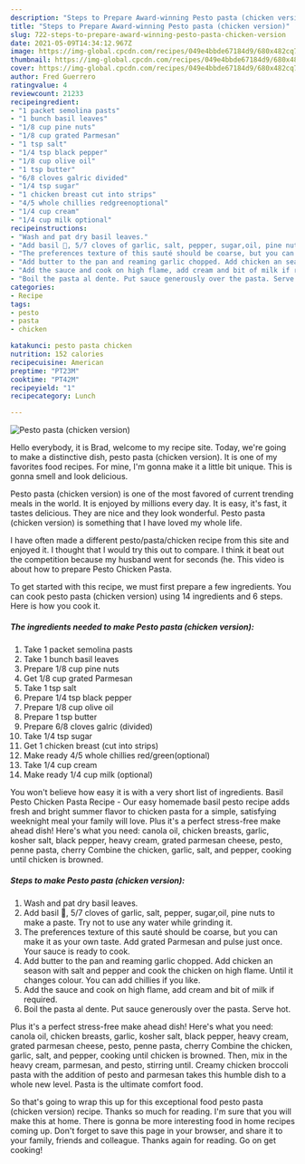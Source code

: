 ```yaml
---
description: "Steps to Prepare Award-winning Pesto pasta (chicken version)"
title: "Steps to Prepare Award-winning Pesto pasta (chicken version)"
slug: 722-steps-to-prepare-award-winning-pesto-pasta-chicken-version
date: 2021-05-09T14:34:12.967Z
image: https://img-global.cpcdn.com/recipes/049e4bbde67184d9/680x482cq70/pesto-pasta-chicken-version-recipe-main-photo.jpg
thumbnail: https://img-global.cpcdn.com/recipes/049e4bbde67184d9/680x482cq70/pesto-pasta-chicken-version-recipe-main-photo.jpg
cover: https://img-global.cpcdn.com/recipes/049e4bbde67184d9/680x482cq70/pesto-pasta-chicken-version-recipe-main-photo.jpg
author: Fred Guerrero
ratingvalue: 4
reviewcount: 21233
recipeingredient:
- "1 packet semolina pasts"
- "1 bunch basil leaves"
- "1/8 cup pine nuts"
- "1/8 cup grated Parmesan"
- "1 tsp salt"
- "1/4 tsp black pepper"
- "1/8 cup olive oil"
- "1 tsp butter"
- "6/8 cloves galric divided"
- "1/4 tsp sugar"
- "1 chicken breast cut into strips"
- "4/5 whole chillies redgreenoptional"
- "1/4 cup cream"
- "1/4 cup milk optional"
recipeinstructions:
- "Wash and pat dry basil leaves."
- "Add basil 🌿, 5/7 cloves of garlic, salt, pepper, sugar,oil, pine nuts to make a paste. Try not to use any water while grinding it."
- "The preferences texture of this sauté should be coarse, but you can make it as your own taste. Add grated Parmesan and pulse just once. Your sauce is ready to cook."
- "Add butter to the pan and reaming garlic chopped. Add chicken an season with salt and pepper and cook the chicken on high flame. Until it changes colour. You can add chillies if you like."
- "Add the sauce and cook on high flame, add cream and bit of milk if required."
- "Boil the pasta al dente. Put sauce generously over the pasta. Serve hot."
categories:
- Recipe
tags:
- pesto
- pasta
- chicken

katakunci: pesto pasta chicken 
nutrition: 152 calories
recipecuisine: American
preptime: "PT23M"
cooktime: "PT42M"
recipeyield: "1"
recipecategory: Lunch

---
```



![Pesto pasta (chicken version)](https://img-global.cpcdn.com/recipes/049e4bbde67184d9/680x482cq70/pesto-pasta-chicken-version-recipe-main-photo.jpg)

Hello everybody, it is Brad, welcome to my recipe site. Today, we're going to make a distinctive dish, pesto pasta (chicken version). It is one of my favorites food recipes. For mine, I'm gonna make it a little bit unique. This is gonna smell and look delicious.

Pesto pasta (chicken version) is one of the most favored of current trending meals in the world. It is enjoyed by millions every day. It is easy, it's fast, it tastes delicious. They are nice and they look wonderful. Pesto pasta (chicken version) is something that I have loved my whole life.

I have often made a different pesto/pasta/chicken recipe from this site and enjoyed it. I thought that I would try this out to compare. I think it beat out the competition because my husband went for seconds (he. This video is about how to prepare Pesto Chicken Pasta.


To get started with this recipe, we must first prepare a few ingredients. You can cook pesto pasta (chicken version) using 14 ingredients and 6 steps. Here is how you cook it.

<!--inarticleads1-->

##### The ingredients needed to make Pesto pasta (chicken version):

1. Take 1 packet semolina pasts
1. Take 1 bunch basil leaves
1. Prepare 1/8 cup pine nuts
1. Get 1/8 cup grated Parmesan
1. Take 1 tsp salt
1. Prepare 1/4 tsp black pepper
1. Prepare 1/8 cup olive oil
1. Prepare 1 tsp butter
1. Prepare 6/8 cloves galric (divided)
1. Take 1/4 tsp sugar
1. Get 1 chicken breast (cut into strips)
1. Make ready 4/5 whole chillies red/green(optional)
1. Take 1/4 cup cream
1. Make ready 1/4 cup milk (optional)


You won&#39;t believe how easy it is with a very short list of ingredients. Basil Pesto Chicken Pasta Recipe - Our easy homemade basil pesto recipe adds fresh and bright summer flavor to chicken pasta for a simple, satisfying weeknight meal your family will love. Plus it&#39;s a perfect stress-free make ahead dish! Here&#39;s what you need: canola oil, chicken breasts, garlic, kosher salt, black pepper, heavy cream, grated parmesan cheese, pesto, penne pasta, cherry Combine the chicken, garlic, salt, and pepper, cooking until chicken is browned. 

<!--inarticleads2-->

##### Steps to make Pesto pasta (chicken version):

1. Wash and pat dry basil leaves.
1. Add basil 🌿, 5/7 cloves of garlic, salt, pepper, sugar,oil, pine nuts to make a paste. Try not to use any water while grinding it.
1. The preferences texture of this sauté should be coarse, but you can make it as your own taste. Add grated Parmesan and pulse just once. Your sauce is ready to cook.
1. Add butter to the pan and reaming garlic chopped. Add chicken an season with salt and pepper and cook the chicken on high flame. Until it changes colour. You can add chillies if you like.
1. Add the sauce and cook on high flame, add cream and bit of milk if required.
1. Boil the pasta al dente. Put sauce generously over the pasta. Serve hot.


Plus it&#39;s a perfect stress-free make ahead dish! Here&#39;s what you need: canola oil, chicken breasts, garlic, kosher salt, black pepper, heavy cream, grated parmesan cheese, pesto, penne pasta, cherry Combine the chicken, garlic, salt, and pepper, cooking until chicken is browned. Then, mix in the heavy cream, parmesan, and pesto, stirring until. Creamy chicken broccoli pasta with the addition of pesto and parmesan takes this humble dish to a whole new level. Pasta is the ultimate comfort food. 

So that's going to wrap this up for this exceptional food pesto pasta (chicken version) recipe. Thanks so much for reading. I'm sure that you will make this at home. There is gonna be more interesting food in home recipes coming up. Don't forget to save this page in your browser, and share it to your family, friends and colleague. Thanks again for reading. Go on get cooking!
